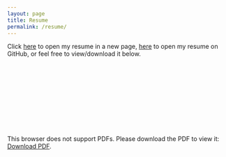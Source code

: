 ```yaml
---
layout: page
title: Resume
permalink: /resume/
---
```


Click <a href="https://pekofsky.github.io/assets/resume.pdf" target="_blank" rel="noopener noreferrer">here</a> to open my resume in a new page, <a href="https://github.com/pekofsky/pekofsky.github.io/blob/23d7f0fd2362cba9b71fa5f73c90ef7323bda5e0/assets/resume.pdf" target="_blank" rel="noopener noreferrer">here</a> to open my resume on GitHub, or feel free to view/download it below.

<object data="https://pekofsky.github.io/assets/resume.pdf" type="application/pdf" width="700px" height="700px">
    <embed src="https://pekofsky.github.io/assets/resume.pdf">
        <p>This browser does not support PDFs. Please download the PDF to view it: <a href="https://pekofsky.github.io/assets/resume.pdf">Download PDF</a>.</p>
    </embed>
</object>